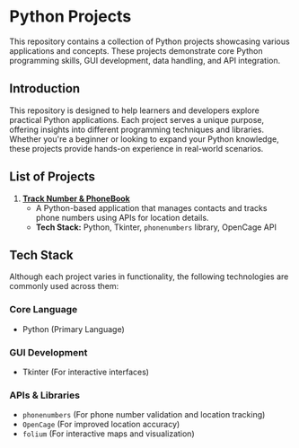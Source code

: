 # **Python Projects**

This repository contains a collection of Python projects showcasing various applications and concepts. These projects demonstrate core Python programming skills, GUI development, data handling, and API integration.


## **Introduction**

This repository is designed to help learners and developers explore practical Python applications. Each project serves a unique purpose, offering insights into different programming techniques and libraries. Whether you're a beginner or looking to expand your Python knowledge, these projects provide hands-on experience in real-world scenarios.


## **List of Projects**

1. **[Track Number & PhoneBook](./Tracks_Number_And_PhoneBook)**
   - A Python-based application that manages contacts and tracks phone numbers using APIs for location details.
   - **Tech Stack:** Python, Tkinter, `phonenumbers` library, OpenCage API


## **Tech Stack**

Although each project varies in functionality, the following technologies are commonly used across them:

### **Core Language**
- Python (Primary Language)

### **GUI Development**
- Tkinter (For interactive interfaces)

### **APIs & Libraries**
- `phonenumbers` (For phone number validation and location tracking)  
- `OpenCage` (For improved location accuracy)  
- `folium` (For interactive maps and visualization)  

